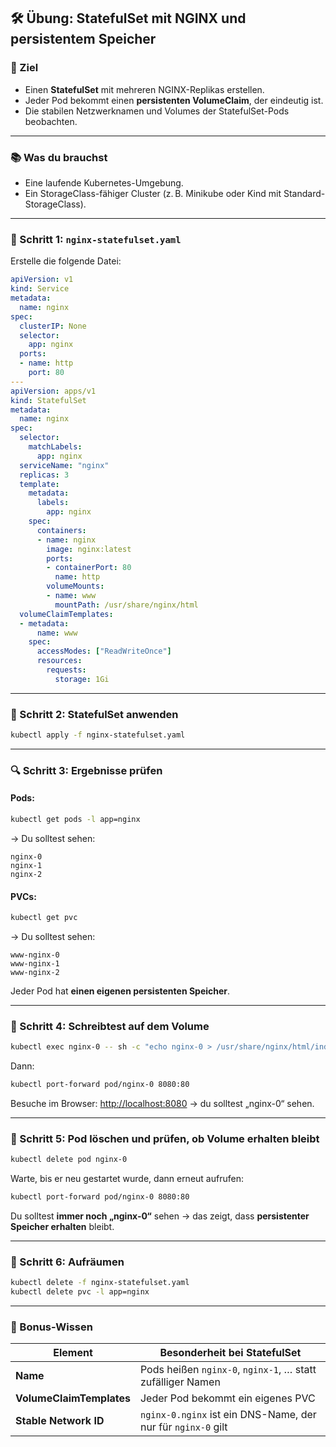 ## 🛠️ **Übung: StatefulSet mit NGINX und persistentem Speicher**

### 🎯 Ziel

* Einen **StatefulSet** mit mehreren NGINX-Replikas erstellen.
* Jeder Pod bekommt einen **persistenten VolumeClaim**, der eindeutig ist.
* Die stabilen Netzwerknamen und Volumes der StatefulSet-Pods beobachten.

---

### 📚 Was du brauchst

* Eine laufende Kubernetes-Umgebung.
* Ein StorageClass-fähiger Cluster (z. B. Minikube oder Kind mit Standard-StorageClass).

---

### 📁 Schritt 1: `nginx-statefulset.yaml`

Erstelle die folgende Datei:

```yaml
apiVersion: v1
kind: Service
metadata:
  name: nginx
spec:
  clusterIP: None
  selector:
    app: nginx
  ports:
  - name: http
    port: 80
---
apiVersion: apps/v1
kind: StatefulSet
metadata:
  name: nginx
spec:
  selector:
    matchLabels:
      app: nginx
  serviceName: "nginx"
  replicas: 3
  template:
    metadata:
      labels:
        app: nginx
    spec:
      containers:
      - name: nginx
        image: nginx:latest
        ports:
        - containerPort: 80
          name: http
        volumeMounts:
        - name: www
          mountPath: /usr/share/nginx/html
  volumeClaimTemplates:
  - metadata:
      name: www
    spec:
      accessModes: ["ReadWriteOnce"]
      resources:
        requests:
          storage: 1Gi
```

---

### 🧩 Schritt 2: StatefulSet anwenden

```bash
kubectl apply -f nginx-statefulset.yaml
```

---

### 🔍 Schritt 3: Ergebnisse prüfen

#### Pods:

```bash
kubectl get pods -l app=nginx
```

→ Du solltest sehen:

```
nginx-0
nginx-1
nginx-2
```

#### PVCs:

```bash
kubectl get pvc
```

→ Du solltest sehen:

```
www-nginx-0
www-nginx-1
www-nginx-2
```

Jeder Pod hat **einen eigenen persistenten Speicher**.

---

### 🧪 Schritt 4: Schreibtest auf dem Volume

```bash
kubectl exec nginx-0 -- sh -c "echo nginx-0 > /usr/share/nginx/html/index.html"
```

Dann:

```bash
kubectl port-forward pod/nginx-0 8080:80
```

Besuche im Browser: [http://localhost:8080](http://localhost:8080) → du solltest „nginx-0“ sehen.

---

### 🔁 Schritt 5: Pod löschen und prüfen, ob Volume erhalten bleibt

```bash
kubectl delete pod nginx-0
```

Warte, bis er neu gestartet wurde, dann erneut aufrufen:

```bash
kubectl port-forward pod/nginx-0 8080:80
```

Du solltest **immer noch „nginx-0“** sehen → das zeigt, dass **persistenter Speicher erhalten** bleibt.

---

### 🧹 Schritt 6: Aufräumen

```bash
kubectl delete -f nginx-statefulset.yaml
kubectl delete pvc -l app=nginx
```

---

### 🧠 Bonus-Wissen

| Element                  | Besonderheit bei StatefulSet                                 |
| ------------------------ | ------------------------------------------------------------ |
| **Name**                 | Pods heißen `nginx-0`, `nginx-1`, … statt zufälliger Namen   |
| **VolumeClaimTemplates** | Jeder Pod bekommt ein eigenes PVC                            |
| **Stable Network ID**    | `nginx-0.nginx` ist ein DNS-Name, der nur für `nginx-0` gilt |

